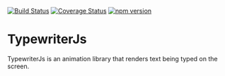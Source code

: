 [![Build Status](https://travis-ci.org/typewriterjs/typewriterjs.svg?branch=master)](https://travis-ci.org/typewriterjs/typewriterjs)
[![Coverage Status](https://coveralls.io/repos/github/typewriterjs/typewriterjs/badge.svg?branch=master)](https://coveralls.io/github/typewriterjs/typewriterjs?branch=master)
[![npm version](https://badge.fury.io/js/%40typewriterjs%2Ftypewriterjs.svg)](https://badge.fury.io/js/%40typewriterjs%2Ftypewriterjs)

# TypewriterJs

TypewriterJs is an animation library that renders text being typed on the screen.

